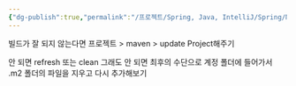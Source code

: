 ```yaml
---
{"dg-publish":true,"permalink":"/프로젝트/Spring, Java, IntelliJ/Spring/Maven 프로젝트 빌드 안될 때/","dgPassFrontmatter":true}
---
```



빌드가 잘 되지 않는다면 프로젝트 > maven > update Project해주기

안 되면 refresh 또는 clean 그래도 안 되면 최후의 수단으로 계정 폴더에 들어가서 .m2 폴더의 파일을 지우고 다시 추가해보기